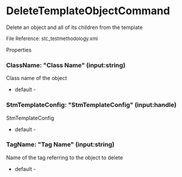 # DeleteTemplateObjectCommand

Delete an object and all of its children from the template

<font size="2">File Reference: stc_testmethodology.xml</font>

<text>Properties</text>

### ClassName: "Class Name" (input:string)

Class name of the object

* default - 
### StmTemplateConfig: "StmTemplateConfig" (input:handle)

StmTemplateConfig

* default - 
### TagName: "Tag Name" (input:string)

Name of the tag referring to the object to delete

* default - 
